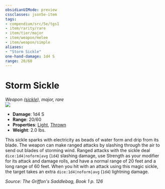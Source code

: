 ```yaml
---
obsidianUIMode: preview
cssclasses: json5e-item
tags:
- compendium/src/5e/tgs1
- item/rarity/rare
- item/tier/major
- item/weapon/melee
- item/weapon/simple
aliases: 
- "Storm Sickle"
one-hand-damage: 1d4 S
range: 20/60
---
```

# Storm Sickle
*Weapon ([sickle](compendium/items/sickle.md)), major, rare*  
![](https://raw.githubusercontent.com/TheGiddyLimit/homebrew/master/_img/TGS1/Storm-Sickle.webp#right)  

- **Damage**: 1d4 S
- **Range**: 20/60
- **Properties**: [Light](/compendium/rules/item-properties.md#Light), [Thrown](/compendium/rules/item-properties.md#Thrown)
- **Weight**: 2.0 lbs.

This sickle sparks with electricity as beads of water form and drip from its blade. The weapon can make ranged attacks by slashing through the air to send out blades of storming wind. Ranged attacks with the sickle deal `dice:1d4|noform|avg` (`1d4`) slashing damage, use Strength as your modifier for its attack and damage rolls, and have a normal range of 20 feet and a long range of 60 feet. When you hit with an attack using this magic sickle, the target takes an extra `dice:1d4|noform|avg` (`1d4`) lightning damage.

*Source: The Griffon's Saddlebag, Book 1 p. 126*